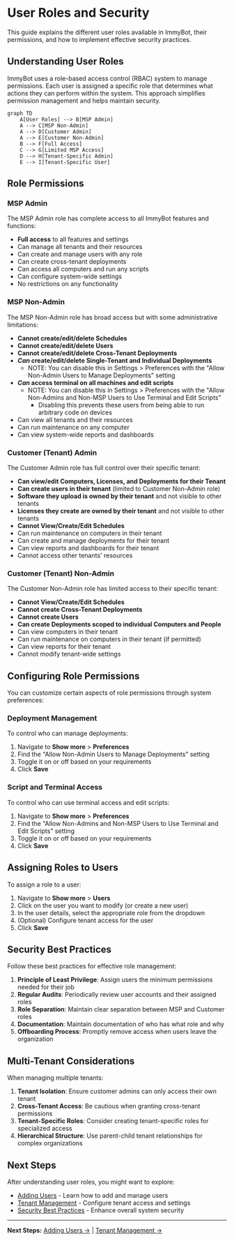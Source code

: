 # User Roles and Security

This guide explains the different user roles available in ImmyBot, their permissions, and how to implement effective security practices.

## Understanding User Roles

ImmyBot uses a role-based access control (RBAC) system to manage permissions. Each user is assigned a specific role that determines what actions they can perform within the system. This approach simplifies permission management and helps maintain security.

```mermaid
graph TD
    A[User Roles] --> B[MSP Admin]
    A --> C[MSP Non-Admin]
    A --> D[Customer Admin]
    A --> E[Customer Non-Admin]
    B --> F[Full Access]
    C --> G[Limited MSP Access]
    D --> H[Tenant-Specific Admin]
    E --> I[Tenant-Specific User]
```

## Role Permissions

### MSP Admin

The MSP Admin role has complete access to all ImmyBot features and functions:

* **Full access** to all features and settings
* Can manage all tenants and their resources
* Can create and manage users with any role
* Can create cross-tenant deployments
* Can access all computers and run any scripts
* Can configure system-wide settings
* No restrictions on any functionality

### MSP Non-Admin

The MSP Non-Admin role has broad access but with some administrative limitations:

* **Cannot create/edit/delete Schedules**
* **Cannot create/edit/delete Users**
* **Cannot create/edit/delete Cross-Tenant Deployments**
* **_Can_ create/edit/delete Single-Tenant and Individual Deployments**
  * NOTE: You can disable this in Settings > Preferences with the "Allow Non-Admin Users to Manage Deployments" setting
* **_Can_ access terminal on all machines and edit scripts**
  * NOTE: You can disable this in Settings > Preferences with the "Allow Non-Admins and Non-MSP Users to Use Terminal and Edit Scripts"
    * Disabling this prevents these users from being able to run arbitrary code on devices
* Can view all tenants and their resources
* Can run maintenance on any computer
* Can view system-wide reports and dashboards

### Customer (Tenant) Admin

The Customer Admin role has full control over their specific tenant:

* **Can view/edit Computers, Licenses, and Deployments for their Tenant**
* **Can create users in their tenant** (limited to Customer Non-Admin role)
* **Software they upload is owned by their tenant** and not visible to other tenants
* **Licenses they create are owned by their tenant** and not visible to other tenants
* **Cannot View/Create/Edit Schedules**
* Can run maintenance on computers in their tenant
* Can create and manage deployments for their tenant
* Can view reports and dashboards for their tenant
* Cannot access other tenants' resources

### Customer (Tenant) Non-Admin

The Customer Non-Admin role has limited access to their specific tenant:

* **Cannot View/Create/Edit Schedules**
* **Cannot create Cross-Tenant Deployments**
* **Cannot create Users**
* **Can create Deployments scoped to individual Computers and People**
* Can view computers in their tenant
* Can run maintenance on computers in their tenant (if permitted)
* Can view reports for their tenant
* Cannot modify tenant-wide settings

## Configuring Role Permissions

You can customize certain aspects of role permissions through system preferences:

### Deployment Management

To control who can manage deployments:

1. Navigate to **Show more** > **Preferences**
2. Find the "Allow Non-Admin Users to Manage Deployments" setting
3. Toggle it on or off based on your requirements
4. Click **Save**

### Script and Terminal Access

To control who can use terminal access and edit scripts:

1. Navigate to **Show more** > **Preferences**
2. Find the "Allow Non-Admins and Non-MSP Users to Use Terminal and Edit Scripts" setting
3. Toggle it on or off based on your requirements
4. Click **Save**

## Assigning Roles to Users

To assign a role to a user:

1. Navigate to **Show more** > **Users**
2. Click on the user you want to modify (or create a new user)
3. In the user details, select the appropriate role from the dropdown
4. (Optional) Configure tenant access for the user
5. Click **Save**

## Security Best Practices

Follow these best practices for effective role management:

1. **Principle of Least Privilege**: Assign users the minimum permissions needed for their job
2. **Regular Audits**: Periodically review user accounts and their assigned roles
3. **Role Separation**: Maintain clear separation between MSP and Customer roles
4. **Documentation**: Maintain documentation of who has what role and why
5. **Offboarding Process**: Promptly remove access when users leave the organization

## Multi-Tenant Considerations

When managing multiple tenants:

1. **Tenant Isolation**: Ensure customer admins can only access their own tenant
2. **Cross-Tenant Access**: Be cautious when granting cross-tenant permissions
3. **Tenant-Specific Roles**: Consider creating tenant-specific roles for specialized access
4. **Hierarchical Structure**: Use parent-child tenant relationships for complex organizations

## Next Steps

After understanding user roles, you might want to explore:

- [Adding Users](./add-users.md) - Learn how to add and manage users
- [Tenant Management](./tenant-management.md) - Configure tenant access and settings
- [Security Best Practices](./security-software.md) - Enhance overall system security

---

**Next Steps:** [Adding Users →](./add-users.md) | [Tenant Management →](./tenant-management.md)

